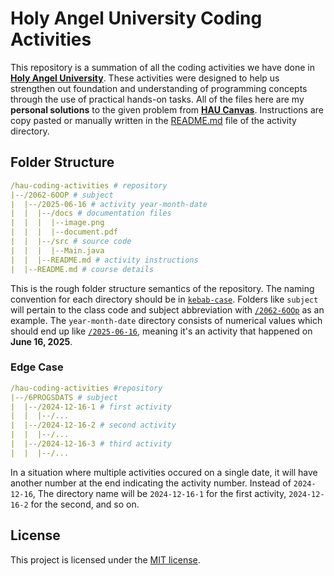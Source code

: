 # Holy Angel University Coding Activities

This repository is a summation of all the coding activities we have done in [**Holy Angel University**](https://www.hau.edu.ph/). These activities were designed to help us strengthen out foundation and understanding of programming concepts through the use of practical hands-on tasks. All of the files here are my **personal solutions** to the given problem from [**HAU Canvas**](https://hau.instructure.com/). Instructions are copy pasted or manually written in the [README.md](https://docs.github.com/en/get-started/writing-on-github/getting-started-with-writing-and-formatting-on-github/basic-writing-and-formatting-syntax) file of the activity directory.

## Folder Structure

```yaml
/hau-coding-activities # repository
|--/2062-6OOP # subject
|  |--/2025-06-16 # activity year-month-date
|  |  |--/docs # documentation files
|  |  |  |--image.png
|  |  |  |--document.pdf
|  |  |--/src # source code
|  |  |  |--Main.java
|  |  |--README.md # activity instructions
|  |--README.md # course details
```

This is the rough folder structure semantics of the repository. The naming convention for each directory should be in [`kebab-case`](https://developer.mozilla.org/en-US/docs/Glossary/Kebab_case). Folders like `subject` will pertain to the class code and subject abbreviation with [`/2062-6OOp`](./2062-6OOP/) as an example. The `year-month-date` directory consists of numerical values which should end up like [`/2025-06-16`](./2062-6OOP/2025-06-16/), meaning it's an activity that happened on **June 16, 2025**. 

### Edge Case

```yaml
/hau-coding-activities #repository
|--/6PROGSDATS # subject
|  |--/2024-12-16-1 # first activity 
|  |  |--/...
|  |--/2024-12-16-2 # second activity
|  |  |--/...
|  |--/2024-12-16-3 # third activity
|  |  |--/...
```

In a situation where multiple activities occured on a single date, it will have another number at the end indicating the activity number. Instead of `2024-12-16`, The directory name will be `2024-12-16-1` for the first activity, `2024-12-16-2` for the second, and so on.

## License

This project is licensed under the [MIT license](./LICENSE).
